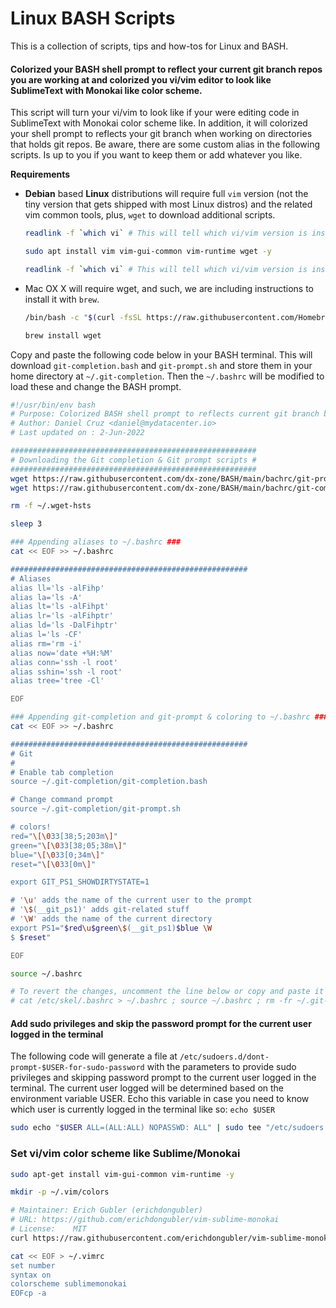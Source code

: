 # Linux BASH Scripts



This is a collection of scripts, tips and how-tos for Linux and BASH.



#### Colorized your BASH shell prompt to reflect your current git branch repos you are working at and colorized you vi/vim editor to look like SublimeText with Monokai like color scheme.


This script will turn your vi/vim to look like if your were editing code in SublimeText with Monokai color scheme like. In addition, it will colorized your shell prompt to reflects your git branch when working on directories that holds git repos. Be aware, there are some custom alias in the following scripts. Is up to you if you want to keep them or add whatever you like.



**Requirements**

* **Debian** based **Linux** distributions will require full `vim` version (not the tiny version that gets shipped with most Linux distros) and the related vim common tools, plus, `wget` to download additional scripts.

  ```bash
  readlink -f `which vi` # This will tell which vi/vim version is installed, it should be vim.tiny in most cases.
  
  sudo apt install vim vim-gui-common vim-runtime wget -y
  
  readlink -f `which vi` # This will tell which vi/vim version is installed, it should be vim.basic after installing vi/vim full version
  ```

* Mac OX X will require wget, and such, we are including instructions to install it with `brew`.

  ```bash
  /bin/bash -c "$(curl -fsSL https://raw.githubusercontent.com/Homebrew/install/HEAD/install.sh)"
  
  brew install wget
  ```

  

Copy and paste the following code below in your BASH terminal. This will download `git-completion.bash` and `git-prompt.sh` and store them in your home directory at `~/.git-completion`. Then the `~/.bashrc` will be modified to load these and change the BASH prompt.



```bash
#!/usr/bin/env bash
# Purpose: Colorized BASH shell prompt to reflects current git branch being worked at and colorized vi/vim to look like SublimeText with Monokai color scheme.
# Author: Daniel Cruz <daniel@mydatacenter.io>
# Last updated on : 2-Jun-2022

#######################################################
# Downloading the Git completion & Git prompt scripts #
#######################################################
wget https://raw.githubusercontent.com/dx-zone/BASH/main/bachrc/git-prompt.sh -P ~/.git-completion
wget https://raw.githubusercontent.com/dx-zone/BASH/main/bachrc/git-completion.bash -P ~/.git-completion

rm -f ~/.wget-hsts

sleep 3

### Appending aliases to ~/.bashrc ###
cat << EOF >> ~/.bashrc

#####################################################
# Aliases
alias ll='ls -alFihp'
alias la='ls -A'
alias lt='ls -alFihpt'
alias lr='ls -alFihptr'
alias ld='ls -DalFihptr'
alias l='ls -CF'
alias rm='rm -i'
alias now='date +%H:%M'
alias conn='ssh -l root'
alias sshin='ssh -l root'
alias tree='tree -Cl'

EOF

### Appending git-completion and git-prompt & coloring to ~/.bashrc ###
cat << EOF >> ~/.bashrc

#####################################################
# Git
#
# Enable tab completion
source ~/.git-completion/git-completion.bash

# Change command prompt
source ~/.git-completion/git-prompt.sh

# colors!
red="\[\033[38;5;203m\]"
green="\[\033[38;05;38m\]"
blue="\[\033[0;34m\]"
reset="\[\033[0m\]"

export GIT_PS1_SHOWDIRTYSTATE=1

# '\u' adds the name of the current user to the prompt
# '\$(__git_ps1)' adds git-related stuff
# '\W' adds the name of the current directory
export PS1="$red\u$green\$(__git_ps1)$blue \W
$ $reset"

EOF

source ~/.bashrc

# To revert the changes, uncomment the line below or copy and paste it in your terminal without the # symbol
# cat /etc/skel/.bashrc > ~/.bashrc ; source ~/.bashrc ; rm -fr ~/.git-completion

```



#### Add sudo privileges and skip the password prompt for the current user logged in the terminal

The following code will generate a file at `/etc/sudoers.d/dont-prompt-$USER-for-sudo-password` with the parameters to provide sudo privileges and skipping password prompt to the current user logged in the terminal.  The current user logged will be determined based on the environment variable USER. Echo this variable in case you need to know which user is currently logged in the terminal like so: `echo $USER`

```bash
sudo echo "$USER ALL=(ALL:ALL) NOPASSWD: ALL" | sudo tee "/etc/sudoers.d/dont-prompt-$USER-for-sudo-password"
```



### Set vi/vim color scheme like Sublime/Monokai

```bash
sudo apt-get install vim-gui-common vim-runtime -y

mkdir -p ~/.vim/colors

# Maintainer: Erich Gubler (erichdongubler)
# URL: https://github.com/erichdongubler/vim-sublime-monokai
# License:    MIT
curl https://raw.githubusercontent.com/erichdongubler/vim-sublime-monokai/master/colors/sublimemonokai.vim -o ~/.vim/colors/sublimemonokai.vim

cat << EOF > ~/.vimrc
set number
syntax on
colorscheme sublimemonokai
EOFcp -a 
```
